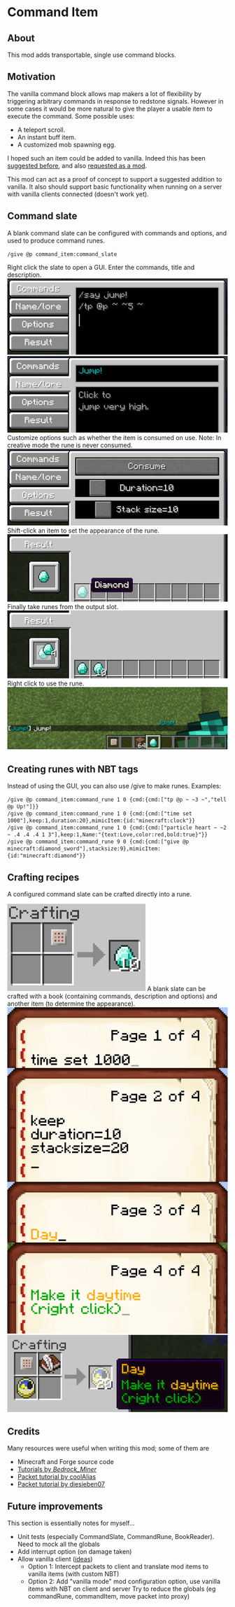 # Command Item

## About

This mod adds transportable, single use command blocks.

## Motivation

The vanilla command block allows map makers a lot of flexibility by triggering arbitrary commands in response to redstone signals. However in some cases it
would be more natural to give the player a usable item to execute the command. Some possible uses:
* A teleport scroll.
* An instant buff item.
* A customized mob spawning egg.

I hoped such an item could be added to vanilla. Indeed this has been [suggested before](http://www.reddit.com/r/minecraftsuggestions/comments/16oczq/consumable_command_item/),
and also [requested as a mod](http://www.minecraftforum.net/forums/mapping-and-modding/minecraft-mods/requests-ideas-for-mods/2381398-command-item-mod-request).

This mod can act as a proof of concept to support a suggested addition to vanilla. It also should support basic functionality when running on a server with vanilla clients
connected (doesn't work yet).

## Command slate

A blank command slate can be configured with commands and options, and used to produce command runes. 
```
/give @p command_item:command_slate
```
Right click the slate to open a GUI. Enter the commands, title and description.
![Entering commands](images/gui_commands.png)
![Entering title and description](images/gui_title.png)
Customize options such as whether the item is consumed on use. Note: In creative mode the rune is never consumed.
![Selecting options](images/gui_options.png)
Shift-click an item to set the appearance of the rune.
![Choosing the rune appearance](images/gui_display.png)
Finally take runes from the output slot.
![Producing the rune](images/gui_craft.png)
Right click to use the rune.
![Using the rune](images/use.png)

## Creating runes with NBT tags

Instead of using the GUI, you can also use /give to make runes. Examples:
```
/give @p command_item:command_rune 1 0 {cmd:{cmd:["tp @p ~ ~3 ~","tell @p Up!"]}}
/give @p command_item:command_rune 1 0 {cmd:{cmd:["time set 1000"],keep:1,duration:20},mimicItem:{id:"minecraft:clock"}}
/give @p command_item:command_rune 1 0 {cmd:{cmd:["particle heart ~ ~2 ~ .4 .4 .4 1 3"],keep:1,Name:"{text:Love,color:red,bold:true}"}}
/give @p command_item:command_rune 9 0 {cmd:{cmd:["give @p minecraft:diamond_sword"],stacksize:9},mimicItem:{id:"minecraft:diamond"}}
```

## Crafting recipes

A configured command slate can be crafted directly into a rune.

![Crafting a configured slate](images/crafting_configured.png)
A blank slate can be crafted with a book (containing commands, description and options) and another item (to determine the appearance).
![Example book](images/book.png)
![Crafting recipe](images/crafting.png)

## Credits
Many resources were useful when writing this mod; some of them are
* Minecraft and Forge source code
* [Tutorials by _Bedrock_Miner_](bedrockminer.jimdo.com/modding-tutorials/)
* [Packet tutorial by coolAlias](http://www.minecraftforum.net/forums/mapping-and-modding/mapping-and-modding-tutorials/2137055-1-7-x-1-8-customizing-packet-handling-with)
* [Packet tutorial by diesieben07](http://www.minecraftforge.net/forum/index.php/topic,20135.0.html)

## Future improvements

This section is essentially notes for myself...
* Unit tests (especially CommandSlate, CommandRune, BookReader). Need to mock all the globals
* Add interrupt option (on damage taken)
* Allow vanilla client ([ideas](http://www.minecraftforge.net/forum/index.php/topic,31765.html))
	* Option 1: Intercept packets to client and translate mod items to vanilla items (with custom NBT)
	* Option 2: Add "vanilla mode" mod configuration option, use vanilla items with NBT on client and server
Try to reduce the globals (eg commandRune, commandItem, move packet into proxy)
